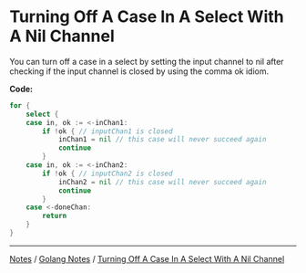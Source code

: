 # Turning Off A Case In A Select With A Nil Channel

You can turn off a case in a select by setting the input channel to nil after checking if the input channel is closed by using the comma ok idiom.

**Code:**

```go
for {
	select {
	case in, ok := <-inChan1:
		if !ok { // inputChan1 is closed
			inChan1 = nil // this case will never succeed again
			continue
		}
	case in, ok := <-inChan2:
		if !ok { // inputChan2 is closed
			inChan2 = nil // this case will never succeed again
			continue
		}
	case <-doneChan:
		return
	}
}
```

<hr style="height:1px;">

[Notes](../../index.md#notes) / [Golang Notes](../../index.md#golang-notes) / [Turning Off A Case In A Select With A Nil Channel](#turning-off-a-case-in-a-select-with-a-nil-channel)
